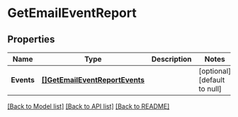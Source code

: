 # GetEmailEventReport

## Properties
Name | Type | Description | Notes
------------ | ------------- | ------------- | -------------
**Events** | [**[]GetEmailEventReportEvents**](getEmailEventReport_events.md) |  | [optional] [default to null]

[[Back to Model list]](../README.md#documentation-for-models) [[Back to API list]](../README.md#documentation-for-api-endpoints) [[Back to README]](../README.md)

